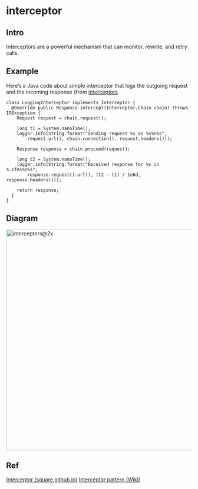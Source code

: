# interceptor
## Intro
Interceptors are a powerful mechanism that can monitor, rewrite, and retry calls.

## Example

Here’s a Java code about simple interceptor that logs the outgoing request and the incoming response (from [interceptors](https://square.github.io/okhttp/features/interceptors/)

```
class LoggingInterceptor implements Interceptor {
  @Override public Response intercept(Interceptor.Chain chain) throws IOException {
    Request request = chain.request();

    long t1 = System.nanoTime();
    logger.info(String.format("Sending request %s on %s%n%s",
        request.url(), chain.connection(), request.headers()));

    Response response = chain.proceed(request);

    long t2 = System.nanoTime();
    logger.info(String.format("Received response for %s in %.1fms%n%s",
        response.request().url(), (t2 - t1) / 1e6d, response.headers()));

    return response;
  }
}
```

## Diagram
<img width="600" alt="interceptors@2x" src="https://github.com/user-attachments/assets/9f5e066a-ae8c-4a0b-9362-8e7ff1304c49">

## Ref
[Interceptor (square.github.io)](https://square.github.io/okhttp/features/interceptors/)
[Interceptor pattern (Wiki)](https://en.wikipedia.org/wiki/Interceptor_pattern)
